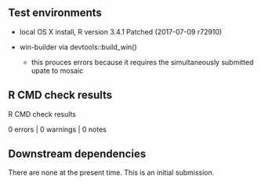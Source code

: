 ## Test environments

* local OS X install, R version 3.4.1 Patched (2017-07-09 r72910)

* win-builder via devtools::build_win()

  * this prouces errors because it requires the simultaneously submitted upate to mosaic

## R CMD check results

R CMD check results

0 errors | 0 warnings | 0 notes


## Downstream dependencies

There are none at the present time.  This is an initial submission.
